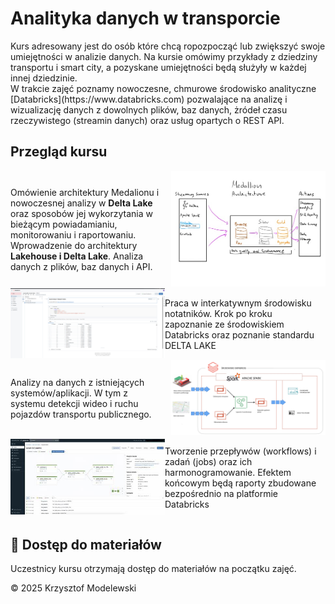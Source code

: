 # Analityka danych w transporcie

<div class="justify-text">Kurs adresowany jest do osób które chcą ropozpocząć lub zwiększyć swoje umiejętności w analizie
danych. Na kursie omówimy przykłady z dziedziny transportu i smart city, a pozyskane umiejętności będą służyły w 
każdej innej dziedzinie. </div>
W trakcie zajęć poznamy nowoczesne, chmurowe środowisko analityczne [Databricks](https://www.databricks.com) pozwalające na analizę i 
wizualizację danych z dowolnych plików, baz danych, żródeł czasu rzeczywistego (streamin danych) oraz usług opartych o REST API. 







## Przegląd kursu




<div style="display: flex; align-items: center;">

<div style="flex: 1; padding-right: 10px;">
 <p>Omówienie architektury Medalionu i nowoczesnej analizy w  <strong>Delta Lake </strong> oraz sposobów jej wykorzytania
w bieżącym powiadamianiu, monitorowaniu i raportowaniu.
Wprowadzenie do architektury <strong>Lakehouse i Delta Lake</strong>. Analiza danych z plików, baz danych i API.
</p>

 </div>
 <div style="flex: 1; text-align: right;">
 <img src="index_assets/presentation_1/assets/medalion_architecture.jpg" alt="Description" style="max-width: 100%; height: auto;">
</div>
</div>
<!--rysunek-->
<div style="display: flex; align-items: center;">
 <div style="flex: 1; text-align: left;">
 <img src="index_assets/presentation_1/assets/notebooks.png" alt="Description" style="max-width: 100%; height: auto;">
</div>

<div style="flex: 1; padding-right: 10px;">
 <p>Praca w interkatywnym środowisku notatników. Krok po kroku zapoznanie ze środowiskiem Databricks oraz poznanie
standardu DELTA LAKE</p>
 </div>


</div>


<div style="display: flex; align-items: center;">

<div style="flex: 1; padding-right: 10px;">
 <p>Analizy na danych z istniejących systemów/aplikacji. W tym z systemu detekcji wideo i ruchu pojazdów transportu publicznego.

</p>
 </div>

 <div style="flex: 1; text-align: right;">
 <img src="index_assets/presentation_1/assets/projekt.png" alt="Description" style="max-width: 100%; height: auto;">
</div>

</div>


<div style="display: flex; align-items: center;">
 <div style="flex: 1; text-align: left;">
 <img src="index_assets/presentation_1/assets/workflows.jpg" alt="Description" style="max-width: 100%; height: auto;">
</div>

<div style="flex: 1; padding-right: 10px;">
 <p> Tworzenie przepływów (workflows) i zadań (jobs) oraz ich harmonogramowanie. Efektem końcowym będą raporty 
zbudowane bezpośrednio na platformie Databricks</p>
 </div>


</div>




## 🔐 Dostęp do materiałów

Uczestnicy kursu otrzymają dostęp do materiałów na początku zajęć.



© 2025 Krzysztof Modelewski
